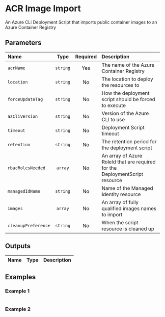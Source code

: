 # ACR Image Import

An Azure CLI Deployment Script that imports public container images to an Azure Container Registry

## Parameters

| Name                | Type     | Required | Description                                                                  |
| :------------------ | :------: | :------: | :--------------------------------------------------------------------------- |
| `acrName`           | `string` | Yes      | The name of the Azure Container Registry                                     |
| `location`          | `string` | No       | The location to deploy the resources to                                      |
| `forceUpdateTag`    | `string` | No       | How the deployment script should be forced to execute                        |
| `azCliVersion`      | `string` | No       | Version of the Azure CLI to use                                              |
| `timeout`           | `string` | No       | Deployment Script timeout                                                    |
| `retention`         | `string` | No       | The retention period for the deployment script                               |
| `rbacRolesNeeded`   | `array`  | No       | An array of Azure RoleId that are required for the DeploymentScript resource |
| `managedIdName`     | `string` | No       | Name of the Managed Identity resource                                        |
| `images`            | `array`  | No       | An array of fully qualified images names to import                           |
| `cleanupPreference` | `string` | No       | When the script resource is cleaned up                                       |

## Outputs

| Name | Type | Description |
| :--- | :--: | :---------- |

## Examples

### Example 1

```bicep
```

### Example 2

```bicep
```